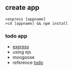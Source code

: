 
## create app

~~~
>express [appname]
>cd [appname] && npm install
~~~

### todo app
* [express](ttp://expressjs.com/)
* using ejs
* moogoose
* reference [todo](http://dreamerslab.com/blog/en/write-a-todo-list-with-express-and-mongodb/)
